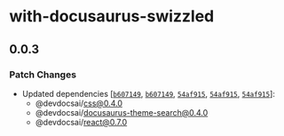 # with-docusaurus-swizzled

## 0.0.3

### Patch Changes

- Updated dependencies
  [[`b607149`](https://github.com/devdocsorg/devdocsai-js/commit/b60714904c2481da40801e16acc2a3c4b0717f85),
  [`b607149`](https://github.com/devdocsorg/devdocsai-js/commit/b60714904c2481da40801e16acc2a3c4b0717f85),
  [`54af915`](https://github.com/devdocsorg/devdocsai-js/commit/54af9150ea22da96ec4cf3d283d6d8a485696a06),
  [`54af915`](https://github.com/devdocsorg/devdocsai-js/commit/54af9150ea22da96ec4cf3d283d6d8a485696a06),
  [`54af915`](https://github.com/devdocsorg/devdocsai-js/commit/54af9150ea22da96ec4cf3d283d6d8a485696a06)]:
  - @devdocsai/css@0.4.0
  - @devdocsai/docusaurus-theme-search@0.4.0
  - @devdocsai/react@0.7.0
